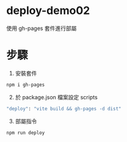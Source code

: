 # deploy-demo02

使用 gh-pages 套件進行部屬

# 步驟

1. 安裝套件

```sh
npm i gh-pages
```


2. 於 package.json 檔案設定 scripts

```sh
"deploy": "vite build && gh-pages -d dist"
```


3. 部屬指令

```sh
npm run deploy
```
